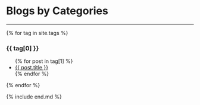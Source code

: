 # Blogs by Categories

------

{% for tag in site.tags %}
<h3>{{ tag[0] }}</h3>
<ul> 
{% for post in tag[1] %}      <li><a href="{{ post.url }}">{{ post.title }}</a></li>
{% endfor %} 
</ul> 
{% endfor %}



{% include end.md %}